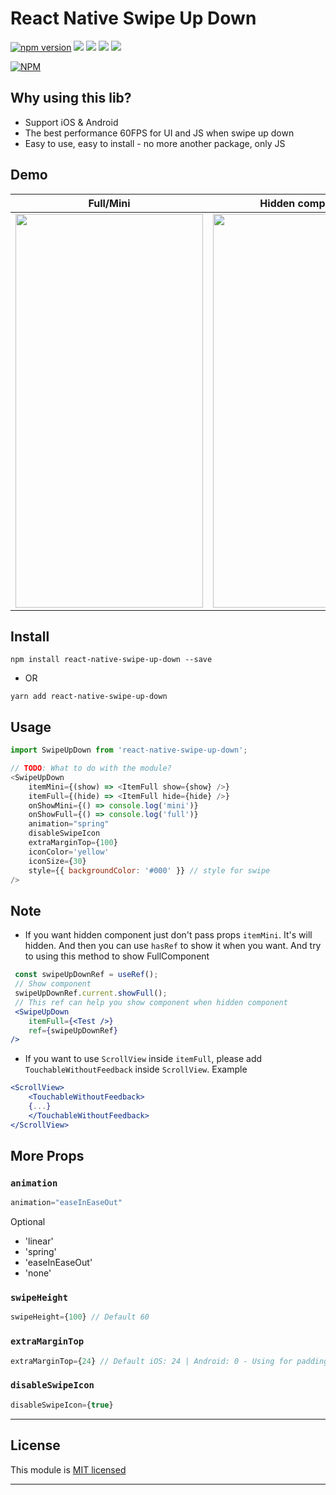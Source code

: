 
# React Native Swipe Up Down 
[![npm version](https://badge.fury.io/js/react-native-swipe-up-down.svg)](https://badge.fury.io/js/react-native-swipe-up-down) ![](https://img.shields.io/github/issues/agiletechvn/react-native-swipe-up-down.svg) ![](https://img.shields.io/github/forks/agiletechvn/react-native-swipe-up-down.svg) ![](https://img.shields.io/github/stars/agiletechvn/react-native-swipe-up-down.svg) ![](https://img.shields.io/github/license/agiletechvn/react-native-swipe-up-down.svg)

[![NPM](https://nodei.co/npm/react-native-swipe-up-down.png?downloads=true&stars=true)](https://nodei.co/npm/react-native-swipe-up-down/)
## Why using this lib?
- Support iOS & Android
- The best performance 60FPS for UI and JS when swipe up down
- Easy to use, easy to install - no more another package, only JS

## Demo

|Full/Mini|Hidden component|
|---|---|
|<img src="https://raw.githubusercontent.com/agiletechvn/react-native-swipe-up-down/master/demo.gif" data-canonical-src="./demo.gif" width="300" height="630" />|<img src="https://raw.githubusercontent.com/agiletechvn/react-native-swipe-up-down/master/demo_hidden_component.gif" data-canonical-src="./demo.gif" width="300" height="630" />|

## Install

`npm install react-native-swipe-up-down --save`

- OR

`yarn add react-native-swipe-up-down`

## Usage
```javascript
import SwipeUpDown from 'react-native-swipe-up-down';

// TODO: What to do with the module?
<SwipeUpDown
	itemMini={(show) => <ItemFull show={show} />}
	itemFull={(hide) => <ItemFull hide={hide} />}
	onShowMini={() => console.log('mini')}
	onShowFull={() => console.log('full')}
	animation="spring"
	disableSwipeIcon
	extraMarginTop={100}
	iconColor='yellow'
	iconSize={30}
	style={{ backgroundColor: '#000' }} // style for swipe
/>
```

## Note 

- If you want hidden component just don't pass props `itemMini`. It's will hidden. And then you can use `hasRef` to show it when you want.
And try to using this method to show FullComponent

```jsx
 const swipeUpDownRef = useRef();
 // Show component
 swipeUpDownRef.current.showFull();
 // This ref can help you show component when hidden component
 <SwipeUpDown
	itemFull={<Test />}
	ref={swipeUpDownRef}
/>
```

- If you want to use `ScrollView` inside `itemFull`, please add `TouchableWithoutFeedback` inside `ScrollView`.
Example
```jsx
<ScrollView>
    <TouchableWithoutFeedback>
	{...}
    </TouchableWithoutFeedback>
</ScrollView>

```


## More Props

### `animation`

```jsx
animation="easeInEaseOut" 
```
Optional 

* 'linear' 
* 'spring' 
* 'easeInEaseOut' 
* 'none'

### `swipeHeight` 
```jsx
swipeHeight={100} // Default 60
```
### `extraMarginTop` 
```jsx
extraMarginTop={24} // Default iOS: 24 | Android: 0 - Using for padding status bar iOS or max height full component
```
### `disableSwipeIcon` 
```jsx
disableSwipeIcon={true}
```
---

## License

This module is [MIT licensed](./LICENSE)

---
  
